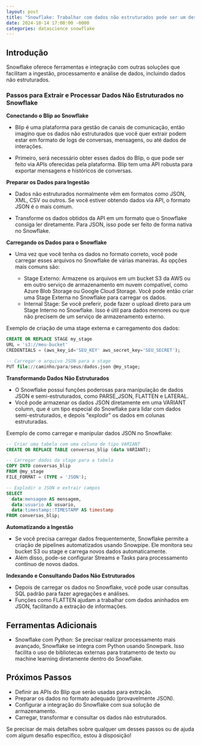```yaml
---
layout: post
title: "Snowflake: Trabalhar com dados não estruturados pode ser um desafio"
date: 2024-10-14 17:00:00 -0000
categories: datascience snowflake 
---
```


## Introdução

Snowflake oferece ferramentas e integração com outras soluções que facilitam a ingestão, processamento e análise de dados, incluindo dados não estruturados.

### Passos para Extrair e Processar Dados Não Estruturados no Snowflake

**Conectando o Blip ao Snowflake**

- Blip é uma plataforma para gestão de canais de comunicação, então imagino que os dados não estruturados que você quer extrair podem estar em formato de logs de conversas, mensagens, ou até dados de interações.

- Primeiro, será necessário obter esses dados do Blip, o que pode ser feito via APIs oferecidas pela plataforma. Blip tem uma API robusta para exportar mensagens e históricos de conversas.

**Preparar os Dados para Ingestão**

- Dados não estruturados normalmente vêm em formatos como JSON, XML, CSV ou outros. Se você estiver obtendo dados via API, o formato JSON é o mais comum.

- Transforme os dados obtidos da API em um formato que o Snowflake consiga ler diretamente. Para JSON, isso pode ser feito de forma nativa no Snowflake.

**Carregando os Dados para o Snowflake**

- Uma vez que você tenha os dados no formato correto, você pode carregar esses arquivos no Snowflake de várias maneiras. As opções mais comuns são:

   - Stage Externo: Armazene os arquivos em um bucket S3 da AWS ou em outro serviço de armazenamento em nuvem compatível, como Azure Blob Storage ou Google Cloud Storage. Você pode então criar uma Stage Externa no Snowflake para carregar os dados.
   - Internal Stage: Se você preferir, pode fazer o upload direto para um Stage Interno no Snowflake. Isso é útil para dados menores ou que não precisem de um serviço de armazenamento externo.

Exemplo de criação de uma stage externa e carregamento dos dados:

```sql
CREATE OR REPLACE STAGE my_stage
URL = 's3://meu-bucket'
CREDENTIALS = (aws_key_id='SEU_KEY' aws_secret_key='SEU_SECRET');

-- Carregar o arquivo JSON para a stage
PUT file://caminho/para/seus/dados.json @my_stage;

```

**Transformando Dados Não Estruturados**

- O Snowflake possui funções poderosas para manipulação de dados JSON e semi-estruturados, como PARSE_JSON, FLATTEN e LATERAL.
- Você pode armazenar os dados JSON diretamente em uma VARIANT column, que é um tipo especial do Snowflake para lidar com dados semi-estruturados, e depois "explodir" os dados em colunas estruturadas.

Exemplo de como carregar e manipular dados JSON no Snowflake:

```sql
-- Criar uma tabela com uma coluna de tipo VARIANT
CREATE OR REPLACE TABLE conversas_blip (data VARIANT);

-- Carregar dados da stage para a tabela
COPY INTO conversas_blip
FROM @my_stage
FILE_FORMAT = (TYPE = 'JSON');

-- Explodir o JSON e extrair campos
SELECT
  data:mensagem AS mensagem,
  data:usuario AS usuario,
  data:timestamp::TIMESTAMP AS timestamp
FROM conversas_blip;
```

**Automatizando a Ingestão**

- Se você precisa carregar dados frequentemente, Snowflake permite a criação de pipelines automatizados usando Snowpipe. Ele monitora seu bucket S3 ou stage e carrega novos dados automaticamente.
- Além disso, pode-se configurar Streams e Tasks para processamento contínuo de novos dados.

**Indexando e Consultando Dados Não Estruturados**

- Depois de carregar os dados no Snowflake, você pode usar consultas SQL padrão para fazer agregações e análises.
- Funções como FLATTEN ajudam a trabalhar com dados aninhados em JSON, facilitando a extração de informações.

## Ferramentas Adicionais
- Snowflake com Python: Se precisar realizar processamento mais avançado, Snowflake se integra com Python usando Snowpark. Isso facilita o uso de bibliotecas externas para tratamento de texto ou machine learning diretamente dentro do Snowflake.

## Próximos Passos
- Definir as APIs do Blip que serão usadas para extração.
- Preparar os dados no formato adequado (provavelmente JSON).
- Configurar a integração do Snowflake com sua solução de armazenamento.
- Carregar, transformar e consultar os dados não estruturados.

Se precisar de mais detalhes sobre qualquer um desses passos ou de ajuda com algum desafio específico, estou à disposição!